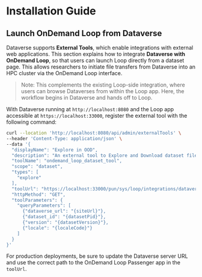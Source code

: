 # Installation Guide

## Launch OnDemand Loop from Dataverse

Dataverse supports **External Tools**, which enable integrations with external web applications. This section explains how to integrate **Dataverse with OnDemand Loop**, so that users can launch Loop directly from a dataset page. This allows researchers to initiate file transfers from Dataverse into an HPC cluster via the OnDemand Loop interface.

> Note: This complements the existing Loop-side integration, where users can browse Dataverses from within the Loop app. Here, the workflow begins in Dataverse and hands off to Loop.

With Dataverse running at `http://localhost:8080` and the Loop app accessible at `https://localhost:33000`, register the external tool with the following command:

```bash
curl --location 'http://localhost:8080/api/admin/externalTools' \
--header 'Content-Type: application/json' \
--data '{
  "displayName": "Explore in OOD",
  "description": "An external tool to Explore and Download dataset files in OOD",
  "toolName": "ondemand_loop_dataset_tool",
  "scope": "dataset",
  "types": [
    "explore"
  ],
  "toolUrl": "https://localhost:33000/pun/sys/loop/integrations/dataverse/external_tool/dataset",
  "httpMethod": "GET",
  "toolParameters": {
    "queryParameters": [
      {"dataverse_url": "{siteUrl}"},
      {"dataset_id": "{datasetPid}"},
      {"version": "{datasetVersion}"},
      {"locale": "{localeCode}"}
    ]
  }
}'
```

For production deployments, be sure to update the Dataverse server URL and use the correct path to the OnDemand Loop Passenger app in the `toolUrl`.
